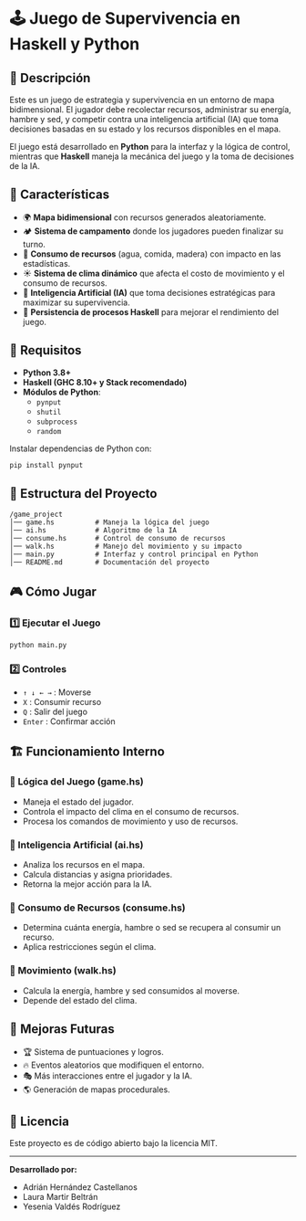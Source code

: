 # 🕹️ Juego de Supervivencia en Haskell y Python

## 📖 Descripción
Este es un juego de estrategia y supervivencia en un entorno de mapa bidimensional. El jugador debe recolectar recursos, administrar su energía, hambre y sed, y competir contra una inteligencia artificial (IA) que toma decisiones basadas en su estado y los recursos disponibles en el mapa.

El juego está desarrollado en **Python** para la interfaz y la lógica de control, mientras que **Haskell** maneja la mecánica del juego y la toma de decisiones de la IA.

## 🚀 Características
- 🌍 **Mapa bidimensional** con recursos generados aleatoriamente.
- 🏕️ **Sistema de campamento** donde los jugadores pueden finalizar su turno.
- 🍖 **Consumo de recursos** (agua, comida, madera) con impacto en las estadísticas.
- ☀️ **Sistema de clima dinámico** que afecta el costo de movimiento y el consumo de recursos.
- 🧠 **Inteligencia Artificial (IA)** que toma decisiones estratégicas para maximizar su supervivencia.
- 🔄 **Persistencia de procesos Haskell** para mejorar el rendimiento del juego.

## 📜 Requisitos
- **Python 3.8+**
- **Haskell (GHC 8.10+ y Stack recomendado)**
- **Módulos de Python**:
  - `pynput`
  - `shutil`
  - `subprocess`
  - `random`

Instalar dependencias de Python con:
```bash
pip install pynput
```

## 📂 Estructura del Proyecto
```
/game_project
│── game.hs          # Maneja la lógica del juego
│── ai.hs            # Algoritmo de la IA
│── consume.hs       # Control de consumo de recursos
│── walk.hs          # Manejo del movimiento y su impacto
│── main.py          # Interfaz y control principal en Python
│── README.md        # Documentación del proyecto
```

## 🎮 Cómo Jugar
### **1️⃣ Ejecutar el Juego**
```bash
python main.py
```
### **2️⃣ Controles**
- `↑ ↓ ← →` : Moverse
- `X` : Consumir recurso
- `Q` : Salir del juego
- `Enter` : Confirmar acción

## 🏗️ Funcionamiento Interno
### **🔹 Lógica del Juego** (game.hs)
- Maneja el estado del jugador.
- Controla el impacto del clima en el consumo de recursos.
- Procesa los comandos de movimiento y uso de recursos.

### **🔹 Inteligencia Artificial** (ai.hs)
- Analiza los recursos en el mapa.
- Calcula distancias y asigna prioridades.
- Retorna la mejor acción para la IA.

### **🔹 Consumo de Recursos** (consume.hs)
- Determina cuánta energía, hambre o sed se recupera al consumir un recurso.
- Aplica restricciones según el clima.

### **🔹 Movimiento** (walk.hs)
- Calcula la energía, hambre y sed consumidos al moverse.
- Depende del estado del clima.

## 🔧 Mejoras Futuras
- 🏆 Sistema de puntuaciones y logros.
- 🔥 Eventos aleatorios que modifiquen el entorno.
- 🎭 Más interacciones entre el jugador y la IA.
- 🌎 Generación de mapas procedurales.

## 📜 Licencia
Este proyecto es de código abierto bajo la licencia MIT.

---
**Desarrollado por:**
- Adrián Hernández Castellanos
- Laura Martir Beltrán
- Yesenia Valdés Rodríguez

